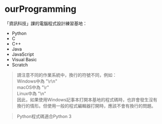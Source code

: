 # ourProgramming
「資訊科技」課的電腦程式設計練習基地：

* Python
* C
* C++
* Java
* JavaScript
* Visual Basic
* Scratch

> 請注意不同的作業系統中，換行的符號不同，例如：  
>    Windows中為  "\r\n"  
>    macOS中為 "\r"  
>    Linux中為 "\n"  
> 因此，如果使用Windows記事本打開本基地的程式碼時，也許會發生沒有換行的情形。但使用一般的程式編輯器打開時，應該不會有換行的問題。


> 
> Python程式碼適合Python 3
> 
